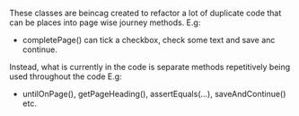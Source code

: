 These classes are beincag created to refactor a lot of duplicate code that can be places into page wise journey methods. E.g:
- completePage() can tick a checkbox, check some text and save anc continue.

Instead, what is currently in the code is separate methods repetitively being used throughout the code E.g:
- untilOnPage(), getPageHeading(), assertEquals(...), saveAndContinue() etc.